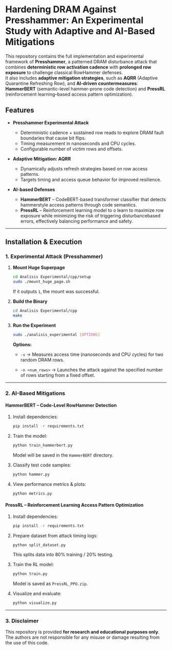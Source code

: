 # Hardening DRAM Against Presshammer: An Experimental Study with Adaptive and AI-Based Mitigations

This repository contains the full implementation and experimental framework of **Presshammer**, a patterned DRAM disturbance attack that combines **deterministic row activation cadence** with **prolonged row exposure** to challenge classical RowHammer defenses.  
It also includes **adaptive mitigation strategies**, such as **AQRR** (Adaptive Quarantine Refreshing Row), and **AI-driven countermeasures**: **HammerBERT** (semantic-level hammer-prone code detection) and **PressRL** (reinforcement learning–based access pattern optimization).

## Features
- **Presshammer Experimental Attack**  
  - Deterministic cadence + sustained row reads to explore DRAM fault boundaries that cause bit flips.
  - Timing measurement in nanoseconds and CPU cycles.
  - Configurable number of victim rows and offsets.
  
- **Adaptive Mitigation: AQRR**  
  - Dynamically adjusts refresh strategies based on row access patterns.
  - Targets timing and access queue behavior for improved resilience.
  
- **AI-based Defenses**  
  - **HammerBERT** – CodeBERT-based transformer classifier that detects hammerstyle access patterns through code semantics.
  - **PressRL** – Reinforcement learning model to o learn to maximize row exposure while minimizing the risk of triggering disturbancebased errors, effectively balancing performance and safety.

---

## Installation & Execution

### 1. Experimental Attack (Presshammer)

  1. **Mount Huge Superpage**
     
     ```bash
     cd Analisis Experimental/cpp/setup
     sudo ./mount_huge_page.sh
     ```
     If it outputs `1`, the mount was successful.
     
2. **Build the Binary**
    
    ```bash
    cd Analisis Experimental/cpp
    make
    ```
    
3. **Run the Experiment**
    
    ```bash
    sudo ./analisis_experimental [OPTIONS]
    ```
    
    **Options:**
    
    - `-v` → Measures access time (nanoseconds and CPU cycles) for two random DRAM rows.
        
    - `-n <num_rows>` → Launches the attack against the specified number of rows starting from a fixed offset.
        

---

### 2. AI-Based Mitigations

#### HammerBERT – Code-Level RowHammer Detection

1. Install dependencies:
    
    ```bash
    pip install -r requirements.txt
    ```
    
2. Train the model:
    
    ```bash
    python train_hammerbert.py
    ```
    
    Model will be saved in the `HammerBERT` directory.
    
3. Classify test code samples:
    
    ```bash
    python hammer.py
    ```
    
4. View performance metrics & plots:
    
    ```bash
    python metrics.py
    ```
    

#### PressRL – Reinforcement Learning Access Pattern Optimization

1. Install dependencies:
    
    ```bash
    pip install -r requirements.txt
    ```
    
2. Prepare dataset from attack timing logs:
    
    ```bash
    python split_dataset.py
    ```
    
    This splits data into 80% training / 20% testing.
    
3. Train the RL model:
    
    ```bash
    python train.py
    ```
    
    Model is saved as `PressRL_PPO.zip`.
    
4. Visualize and evaluate:
    
    ```bash
    python visualize.py
    ```

---

### 3. Disclaimer

This repository is provided **for research and educational purposes only**.  
The authors are not responsible for any misuse or damage resulting from the use of this code.
